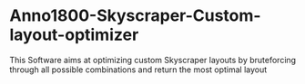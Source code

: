 # Anno1800-Skyscraper-Custom-layout-optimizer
This Software aims at optimizing custom Skyscraper layouts by bruteforcing through all possible combinations and return the most optimal layout
